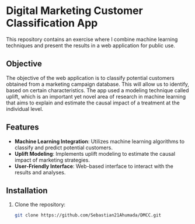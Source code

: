 # Digital Marketing Customer Classification App

This repository contains an exercise where I combine machine learning techniques and present the results in a web application for public use.

## Objective

The objective of the web application is to classify potential customers obtained from a marketing campaign database. This will allow us to identify, based on certain characteristics. The app used a modeling technique called uplift, which is an important yet novel area of research in machine learning that aims to explain and estimate the causal impact of a treatment at the individual level.

## Features

- **Machine Learning Integration**: Utilizes machine learning algorithms to classify and predict potential customers.
- **Uplift Modeling**: Implements uplift modeling to estimate the causal impact of marketing strategies.
- **User-Friendly Interface**: Web-based interface to interact with the results and analyses.

## Installation

1. Clone the repository:
   ```sh
   git clone https://github.com/Sebastian21Ahumada/DMCC.git
